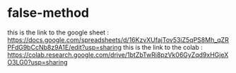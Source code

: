 # false-method
this is the link to the google sheet : https://docs.google.com/spreadsheets/d/16KzvXUfajTov53iZ5qPS8Mh_qZRPFdG9bCcNb8z9A1E/edit?usp=sharing
this is the link to the colab : https://colab.research.google.com/drive/1btZbTwRi8pzVk06GyZqd9xHGjeXO3LG0?usp=sharing
